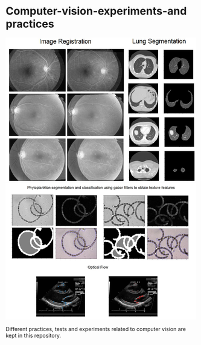 # Computer-vision-experiments-and practices

<p align="center"> <img src="https://github.com/emilio-lovarela/Computer-vision-experiments-and-practices/blob/master/images/Examples1.jpg?raw=true?raw=true" alt="screenshot" width="600"><img src="https://github.com/emilio-lovarela/Computer-vision-experiments-and-practices/blob/master/images/Examples2.jpg?raw=true?raw=true" alt="screenshot" width="600"></p>

Different practices, tests and experiments related to computer vision are kept in this repository.